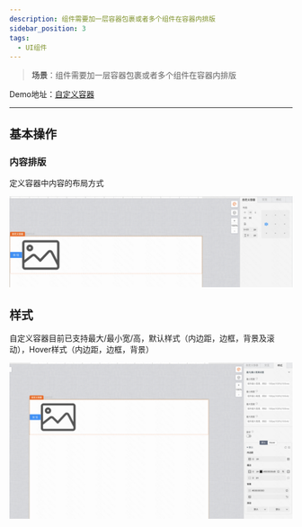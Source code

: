 ```yaml
---
description: 组件需要加一层容器包裹或者多个组件在容器内排版
sidebar_position: 3
tags:
  - UI组件
---
```


> **场景**：组件需要加一层容器包裹或者多个组件在容器内排版

Demo地址：[自定义容器](https://my.mybricks.world/mybricks-app-pcspa/index.html?id=475453420965957)

----

## 基本操作

### 内容排版

定义容器中内容的布局方式

![Alt text](./img/image.png)

## 样式

自定义容器目前已支持最大/最小宽/高，默认样式（内边距，边框，背景及滚动），Hover样式（内边距，边框，背景）

![Alt text](./img/image-1.png)